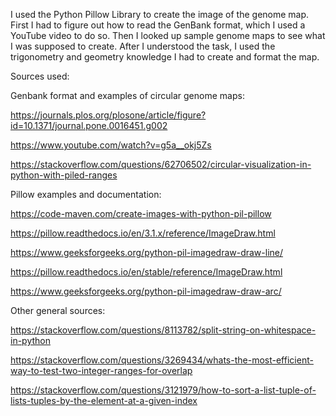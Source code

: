 I used the Python Pillow Library to create the image of the genome map. First I had to figure out how to read the GenBank format, which I used a YouTube video to do so. Then I looked up sample genome maps to see what I was supposed to create. After I understood the task, I used the trigonometry and geometry knowledge I had to create and format the map.

Sources used:

Genbank format and examples of circular genome maps:

https://journals.plos.org/plosone/article/figure?id=10.1371/journal.pone.0016451.g002

https://www.youtube.com/watch?v=g5a__okj5Zs

https://stackoverflow.com/questions/62706502/circular-visualization-in-python-with-piled-ranges

Pillow examples and documentation:

https://code-maven.com/create-images-with-python-pil-pillow

https://pillow.readthedocs.io/en/3.1.x/reference/ImageDraw.html

https://www.geeksforgeeks.org/python-pil-imagedraw-draw-line/

https://pillow.readthedocs.io/en/stable/reference/ImageDraw.html

https://www.geeksforgeeks.org/python-pil-imagedraw-draw-arc/

Other general sources:

https://stackoverflow.com/questions/8113782/split-string-on-whitespace-in-python

https://stackoverflow.com/questions/3269434/whats-the-most-efficient-way-to-test-two-integer-ranges-for-overlap

https://stackoverflow.com/questions/3121979/how-to-sort-a-list-tuple-of-lists-tuples-by-the-element-at-a-given-index
